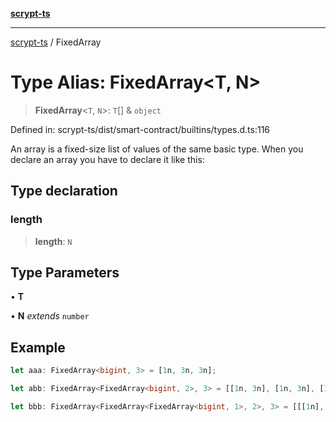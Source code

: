 [**scrypt-ts**](../README.md)

***

[scrypt-ts](../globals.md) / FixedArray

# Type Alias: FixedArray\<T, N\>

> **FixedArray**\<`T`, `N`\>: `T`[] & `object`

Defined in: scrypt-ts/dist/smart-contract/builtins/types.d.ts:116

An array is a fixed-size list of values of the same basic type.
When you declare an array you have to declare it like this:

## Type declaration

### length

> **length**: `N`

## Type Parameters

• **T**

• **N** *extends* `number`

## Example

```ts
let aaa: FixedArray<bigint, 3> = [1n, 3n, 3n];

let abb: FixedArray<FixedArray<bigint, 2>, 3> = [[1n, 3n], [1n, 3n], [1n, 3n]];

let bbb: FixedArray<FixedArray<FixedArray<bigint, 1>, 2>, 3> = [[[1n], [1n]], [[1n], [1n]], [[1n], [1n]]];
```
